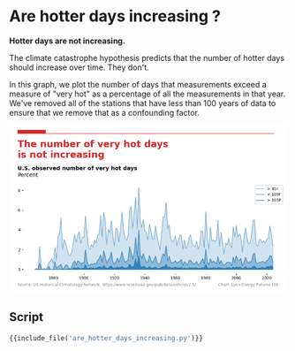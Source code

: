 # Are hotter days increasing ?

**Hotter days are not increasing.**

The climate catastrophe hypothesis predicts that the number of hotter days should increase over time.
They don't.

In this graph, we plot the number of days that measurements exceed a measure of "very hot" as a percentage
of all the measurements in that year. We've removed all of the stations that have less than 100 years of data
to ensure that we remove that as a confounding factor.

![hotter days](../images/are_hotter_days_increasing.png)

## Script

```python
{{include_file('are_hotter_days_increasing.py')}}
```